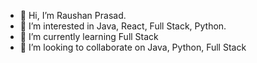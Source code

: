 - 👋 Hi, I’m Raushan Prasad.
- 👀 I’m interested in Java, React, Full Stack, Python.
- 🌱 I’m currently learning Full Stack
- 💞️ I’m looking to collaborate on Java, Python, Full Stack
